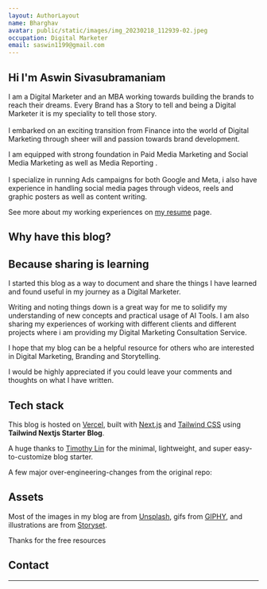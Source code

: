 ```yaml
---
layout: AuthorLayout
name: Bharghav
avatar: public/static/images/img_20230218_112939-02.jpeg
occupation: Digital Marketer
email: saswin1199@gmail.com
---
```

## Hi I'm Aswin Sivasubramaniam

I am a Digital Marketer and an MBA working towards building the brands to reach their dreams.
Every Brand has a Story to tell and being a Digital Marketer it is my speciality to tell those story.\
\
I embarked on an exciting transition from Finance into the world of Digital Marketing through sheer will and passion towards brand development. 

I am equipped with strong foundation in Paid Media Marketing and Social Media Marketing  as well as Media Reporting .\
\
I specialize in running Ads campaigns for both Google and Meta, i also have experience in handling social media pages through videos, reels and graphic posters as well as content writing.

See more about my working experiences on [my resume](/resume) page.

## Why have this blog?

## **Because sharing is learning**

I started this blog as a way to document and share the things I have learned and found useful in my journey as a Digital Marketer.

Writing and noting things down is a great way for me to solidify my understanding of new concepts and practical usage of AI Tools. I am also sharing my experiences of working with different clients and different projects where i am providing my Digital Marketing Consultation Service.

I hope that my blog can be a helpful resource for others who are interested in Digital Marketing, Branding and Storytelling.

I would be highly appreciated if you could leave your comments and thoughts on what I have written.

## Tech stack

This blog is hosted on [Vercel](https://vercel.com/), built with [Next.js](https://nextjs.org/) and [Tailwind CSS](https://tailwindcss.com/) using **Tailwind Nextjs Starter Blog**.

A huge thanks to [Timothy Lin](https://twitter.com/timlrxx) for the minimal, lightweight, and super easy-to-customize blog starter.

A few major over-engineering-changes from the original repo:

## Assets

Most of the images in my blog are from [Unsplash](https://unsplash.com/), gifs from [GIPHY](https://giphy.com/), and illustrations are from [Storyset](https://storyset.com/).

Thanks for the free resources 

## Contact

- - -